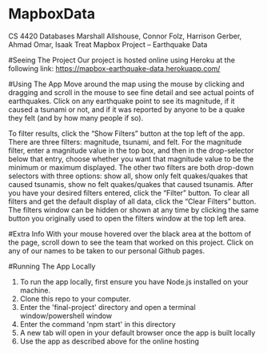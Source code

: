 # MapboxData

CS 4420 Databases
Marshall Allshouse, Connor Folz, Harrison Gerber, Ahmad Omar, Isaak Treat
Mapbox Project – Earthquake Data

#Seeing The Project
Our project is hosted online using Heroku at the following link: https://mapbox-earthquake-data.herokuapp.com/ 

#Using The App
Move around the map using the mouse by clicking and dragging and scroll in the mouse to see fine detail and see actual points of earthquakes. Click on any earthquake point to see its magnitude, if it caused a tsunami or not, and if it was reported by anyone to be a quake they felt (and by how many people if so). 

To filter results, click the “Show Filters” button at the top left of the app. There are three filters: magnitude, tsunami, and felt. For the magnitude filter, enter a magnitude value in the top box, and then in the drop-selector below that entry, choose whether you want that magnitude value to be the minimum or maximum displayed. The other two filters are both drop-down selectors with three options: show all, show only felt quakes/quakes that caused tsunamis, show no felt quakes/quakes that caused tsunamis. 
After you have your desired filters entered, click the “Filter” button. To clear all filters and get the default display of all data, click the “Clear Filters” button. The filters window can be hidden or shown at any time by clicking the same button you originally used to open the filters window at the top left area.

#Extra Info
With your mouse hovered over the black area at the bottom of the page, scroll down to see the team that worked on this project. Click on any of our names to be taken to our personal Github pages.

#Running The App Locally
1. To run the app locally, first ensure you have Node.js installed on your machine.
2. Clone this repo to your computer.
3. Enter the 'final-project' directory and open a terminal window/powershell window
4. Enter the command 'npm start' in this directory
5. A new tab will open in your default browser once the app is built locally
6. Use the app as described above for the online hosting
